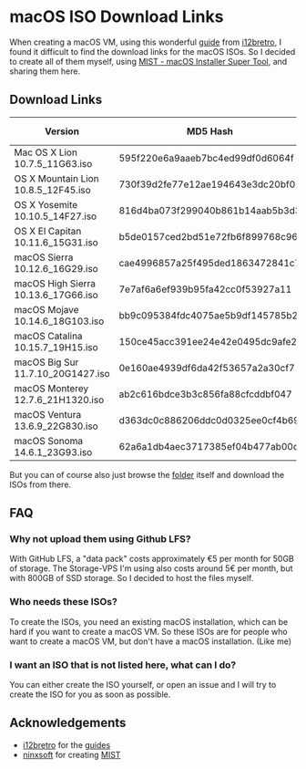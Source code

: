 # macOS ISO Download Links

When creating a macOS VM, using this wonderful [guide](https://i12bretro.github.io/tutorials/0566.html) from [i12bretro](https://www.youtube.com/@i12bretro), I found it difficult to find the download links for the macOS ISOs. So I decided to create all of them myself, using [MIST - macOS Installer Super Tool](https://github.com/ninxsoft/Mist), and sharing them here.

## Download Links

| Version                                | MD5 Hash                              | Download Link |
|----------------------------------------|---------------------------------------|---------------|
| Mac OS X Lion 10.7.5_11G63.iso         | 595f220e6a9aaeb7bc4ed99df0d6064f      | [Download](https://data.pyenb.network/macOS/isos/Mac%20OS%20X%20Lion%2010.7.5_11G63.iso)    |
| OS X Mountain Lion 10.8.5_12F45.iso    | 730f39d2fe77e12ae194643e3dc20bf0      | [Download](https://data.pyenb.network/macOS/isos/OS%20X%20Mountain%20Lion%2010.8.5_12F45.iso)    |
| OS X Yosemite 10.10.5_14F27.iso        | 816d4ba073f299040b861b14aab5b3d3      | [Download](https://data.pyenb.network/macOS/isos/OS%20X%20Yosemite%2010.10.5_14F27.iso)    |
| OS X El Capitan 10.11.6_15G31.iso      | b5de0157ced2bd51e72fb6f899768c96      | [Download](https://data.pyenb.network/macOS/isos/OS%20X%20El%20Capitan%2010.11.6_15G31.iso)    |
| macOS Sierra 10.12.6_16G29.iso         | cae4996857a25f495ded1863472841c7      | [Download](https://data.pyenb.network/macOS/isos/macOS%20Sierra%2010.12.6_16G29.iso)    |
| macOS High Sierra 10.13.6_17G66.iso    | 7e7af6a6ef939b95fa42cc0f53927a11      | [Download](https://data.pyenb.network/macOS/isos/macOS%20High%20Sierra%2010.13.6_17G66.iso)    |
| macOS Mojave 10.14.6_18G103.iso        | bb9c095384fdc4075ae5b9df145785b2      | [Download](https://data.pyenb.network/macOS/isos/macOS%20Mojave%2010.14.6_18G103.iso)    |
| macOS Catalina 10.15.7_19H15.iso       | 150ce45acc391ee24e42e0495dc9afe2      | [Download](https://data.pyenb.network/macOS/isos/macOS%20Catalina%2010.15.7_19H15.iso)    |
| macOS Big Sur 11.7.10_20G1427.iso      | 0e160ae4939df6da42f53657a2a30cf7      | [Download](https://data.pyenb.network/macOS/isos/macOS%20Big%20Sur%2011.7.10_20G1427.iso)    |
| macOS Monterey 12.7.6_21H1320.iso      | ab2c616bdce3b3c856fa88cfcddbf047      | [Download](https://data.pyenb.network/macOS/isos/macOS%20Monterey%2012.7.6_21H1320.iso)    |
| macOS Ventura 13.6.9_22G830.iso        | d363dc0c886206ddc0d0325ee0cf4b69      | [Download](https://data.pyenb.network/macOS/isos/macOS%20Ventura%2013.6.9_22G830.iso)    |
| macOS Sonoma 14.6.1_23G93.iso          | 62a6a1db4aec3717385ef04b477ab00c      | [Download](https://data.pyenb.network/macOS/isos/macOS%20Sonoma%2014.6.1_23G93.iso)    |

But you can of course also just browse the [folder](https://data.pyenb.network/macOS/isos) itself and download the ISOs from there.

## FAQ

### Why not upload them using Github LFS?

With GitHub LFS, a "data pack" costs approximately €5 per month for 50GB of storage. The Storage-VPS I'm using also costs around 5€ per month, but with 800GB of SSD storage. So I decided to host the files myself.

### Who needs these ISOs?

To create the ISOs, you need an existing macOS installation, which can be hard if you want to create a macOS VM. So these ISOs are for people who want to create a macOS VM, but don't have a macOS installation. (Like me)

### I want an ISO that is not listed here, what can I do?

You can either create the ISO yourself, or open an issue and I will try to create the ISO for you as soon as possible.

## Acknowledgements

- [i12bretro](https://www.youtube.com/@i12bretro) for the [guides](https://i12bretro.github.io/tutorials/)
- [ninxsoft](https://github.com/ninxsoft) for creating [MIST](https://github.com/ninxsoft/Mist)